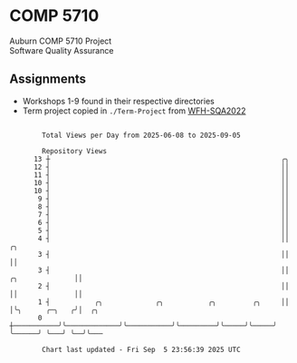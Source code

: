 # COMP 5710
Auburn COMP 5710 Project  
Software Quality Assurance

## Assignments
- Workshops 1-9 found in their respective directories
- Term project copied in `./Term-Project` from [WFH-SQA2022](https://github.com/wumphlett/WFH-SQA2022-AUBURN)

```

        Total Views per Day from 2025-06-08 to 2025-09-05

        Repository Views
      13 ┼                                                         ╭╮
      12 ┤                                                         ││
      11 ┤                                                         ││
      10 ┤                                                         ││
      10 ┤                                                         ││
       9 ┤                                                         ││
       8 ┤                                                         ││
       7 ┤                                                         ││
       6 ┤                                                         ││
       5 ┤                                                         ││
       4 ┤                                                         ││                     ╭╮
       3 ┤                                                         ││                     ││
       3 ┤                                                         ││     ╭╮              ││
       2 ┤                                                         ││     ││              ││
       1 ┤           ╭╮             ╭╮           ╭╮         ╭╮     ││     │╰╮      ╭─╮   ╭╯│  ╭╮
       0 ┼───────────╯╰─────────────╯╰───────────╯╰─────────╯╰─────╯╰─────╯ ╰──────╯ ╰───╯ ╰──╯╰───

        Chart last updated - Fri Sep  5 23:56:39 2025 UTC
        
```

